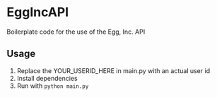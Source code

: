 # EggIncAPI
Boilerplate code for the use of the Egg, Inc. API

## Usage

1. Replace the YOUR_USERID_HERE in main.py with an actual user id
2. Install dependencies
3. Run with `python main.py`
